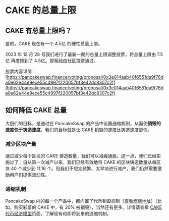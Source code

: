 # CAKE 的总量上限

## CAKE 有总量上限吗？

是的，CAKE 现在有一个 4.5亿 的硬性总量上限。

2023 年 12 月 28 号我们进行了最新一期的总量上限调整投票，将总量上限由 7.5亿 再度降到了 4.5亿。提案经由社区投票通过。

投票内容详情：\
[https://pancakeswap.finance/voting/proposal/0x3e014aab40f6551da9f76da0e62e44e9ece55c4997f220057bf3e42dc8307c2f](https://pancakeswap.finance/voting/proposal/0x3e014aab40f6551da9f76da0e62e44e9ece55c4997f220057bf3e42dc8307c2f)

## 如何降低 CAKE 总量

大厨们的目标，是通过在 PancakeSwap 的产品中设置通缩机制，从而使**销毁的速度快于铸造速度**。我们的目标就是让 CAKE 销毁的速度比铸造速度更快。

### 减少区块产量

通过减少每个区块的 CAKE 铸造数量，我们可以减缓通胀。这一点，我们已经实施过了：自从第一次减产以来，我们已经有效地将 CAKE 的区块铸造数量从每区块 40 个减少到 11.16 个。但我们不想太频繁、太早地进行减产，我们仍然需要激励用户们提供流动性。

### 通缩机制

PancakeSwap 内的每一个产品中，都内置了代币销毁机制（[查看燃烧地址](https://bscscan.com/token/0x0e09fabb73bd3ade0a17ecc321fd13a19e81ce82?a=0x000000000000000000000000000000000000dead)）（比如，购买彩票的 CAKE 中，有 20% 被销毁），当然还有更多。详情请查看 [CAKE 代币经济模型](./)页面，了解现有和即将到来的通缩机制。
